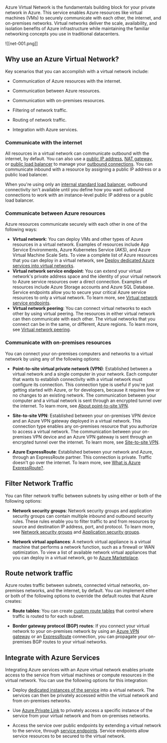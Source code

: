 Azure Virtual Network is the fundamentals building block for your private network in Azure. This service enables Azure resources like virtual machines (VMs) to securely communicate with each other, the internet, and on-premises networks. Virtual networks deliver the scale, availability, and isolation benefits of Azure infrastructure while maintaining the familiar networking concepts you use in traditional datacenters.

![[net-001.png]]

## Why use an Azure Virtual Network? 

Key scenarios that you can accomplish with a virtual network include:

- Communication of Azure resources with the internet.
    
- Communication between Azure resources.
    
- Communication with on-premises resources.
    
- Filtering of network traffic.
    
- Routing of network traffic.
    
- Integration with Azure services.

### Communicate with the internet

All resources in a virtual network can communicate outbound with the internet, by default. You can also use a [public IP address](https://learn.microsoft.com/en-us/azure/virtual-network/ip-services/virtual-network-public-ip-address), [NAT gateway](https://learn.microsoft.com/en-us/azure/nat-gateway/nat-overview), or [public load balancer](https://learn.microsoft.com/en-us/azure/load-balancer/load-balancer-overview) to manage your [outbound connections](https://learn.microsoft.com/en-us/azure/load-balancer/load-balancer-outbound-connections). You can communicate inbound with a resource by assigning a public IP address or a public load balancer.

When you're using only an [internal standard load balancer](https://learn.microsoft.com/en-us/azure/load-balancer/load-balancer-overview), outbound connectivity isn't available until you define how you want outbound connections to work with an instance-level public IP address or a public load balancer.

### Communicate between Azure resources

Azure resources communicate securely with each other in one of the following ways:

- **Virtual network**: You can deploy VMs and other types of Azure resources in a virtual network. Examples of resources include App Service Environments, Azure Kubernetes Service (AKS), and Azure Virtual Machine Scale Sets. To view a complete list of Azure resources that you can deploy in a virtual network, see [Deploy dedicated Azure services into virtual networks](https://learn.microsoft.com/en-us/azure/virtual-network/virtual-network-for-azure-services).
- **Virtual network service endpoint**: You can extend your virtual network's private address space and the identity of your virtual network to Azure service resources over a direct connection. Examples of resources include Azure Storage accounts and Azure SQL Database. Service endpoints allow you to secure your critical Azure service resources to only a virtual network. To learn more, see [Virtual network service endpoints](https://learn.microsoft.com/en-us/azure/virtual-network/virtual-network-service-endpoints-overview).
- **Virtual network peering**: You can connect virtual networks to each other by using virtual peering. The resources in either virtual network can then communicate with each other. The virtual networks that you connect can be in the same, or different, Azure regions. To learn more, see [Virtual network peering](https://learn.microsoft.com/en-us/azure/virtual-network/virtual-network-peering-overview).

### Communicate with on-premises resources

You can connect your on-premises computers and networks to a virtual network by using any of the following options:

- **Point-to-site virtual private network (VPN)**: Established between a virtual network and a single computer in your network. Each computer that wants to establish connectivity with a virtual network must configure its connection. This connection type is useful if you're just getting started with Azure, or for developers, because it requires few or no changes to an existing network. The communication between your computer and a virtual network is sent through an encrypted tunnel over the internet. To learn more, see [About point-to-site VPN](https://learn.microsoft.com/en-us/azure/vpn-gateway/point-to-site-about?toc=/azure/virtual-network/toc.json#).
    
- **Site-to-site VPN**: Established between your on-premises VPN device and an Azure VPN gateway deployed in a virtual network. This connection type enables any on-premises resource that you authorize to access a virtual network. The communication between your on-premises VPN device and an Azure VPN gateway is sent through an encrypted tunnel over the internet. To learn more, see [Site-to-site VPN](https://learn.microsoft.com/en-us/azure/vpn-gateway/design?toc=/azure/virtual-network/toc.json#s2smulti).
    
- **Azure ExpressRoute**: Established between your network and Azure, through an ExpressRoute partner. This connection is private. Traffic doesn't go over the internet. To learn more, see [What is Azure ExpressRoute?](https://learn.microsoft.com/en-us/azure/expressroute/expressroute-introduction?toc=/azure/virtual-network/toc.json).
## Filter Network Traffic

You can filter network traffic between subnets by using either or both of the following options:

- **Network security groups**: Network security groups and application security groups can contain multiple inbound and outbound security rules. These rules enable you to filter traffic to and from resources by source and destination IP address, port, and protocol. To learn more, see [Network security groups](https://learn.microsoft.com/en-us/azure/virtual-network/network-security-groups-overview) and [Application security groups](https://learn.microsoft.com/en-us/azure/virtual-network/application-security-groups).
    
- **Network virtual appliances**: A network virtual appliance is a virtual machine that performs a network function, such as a firewall or WAN optimization. To view a list of available network virtual appliances that you can deploy in a virtual network, go to [Azure Marketplace](https://azuremarketplace.microsoft.com/marketplace/apps/category/networking?page=1&subcategories=appliances).

## Route network traffic

Azure routes traffic between subnets, connected virtual networks, on-premises networks, and the internet, by default. You can implement either or both of the following options to override the default routes that Azure creates:

- **Route tables**: You can create [custom route tables](https://learn.microsoft.com/en-us/azure/virtual-network/virtual-networks-udr-overview#user-defined) that control where traffic is routed to for each subnet.
    
- **Border gateway protocol (BGP) routes**: If you connect your virtual network to your on-premises network by using an [Azure VPN gateway](https://learn.microsoft.com/en-us/azure/vpn-gateway/vpn-gateway-bgp-overview?toc=/azure/virtual-network/toc.json) or an [ExpressRoute](https://learn.microsoft.com/en-us/azure/expressroute/expressroute-routing?toc=/azure/virtual-network/toc.json#dynamic-route-exchange) connection, you can propagate your on-premises BGP routes to your virtual networks.

## Integrate with Azure Services

Integrating Azure services with an Azure virtual network enables private access to the service from virtual machines or compute resources in the virtual network. You can use the following options for this integration:

- Deploy [dedicated instances of the service](https://learn.microsoft.com/en-us/azure/virtual-network/virtual-network-for-azure-services) into a virtual network. The services can then be privately accessed within the virtual network and from on-premises networks.
    
- Use [Azure Private Link](https://learn.microsoft.com/en-us/azure/private-link/private-link-overview) to privately access a specific instance of the service from your virtual network and from on-premises networks.
    
- Access the service over public endpoints by extending a virtual network to the service, through [service endpoints](https://learn.microsoft.com/en-us/azure/virtual-network/virtual-network-service-endpoints-overview). Service endpoints allow service resources to be secured to the virtual network.